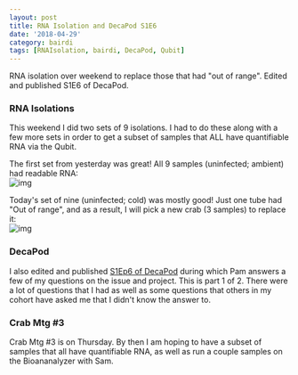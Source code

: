 ```yaml
---
layout: post
title: RNA Isolation and DecaPod S1E6
date: '2018-04-29'
category: bairdi
tags: [RNAIsolation, bairdi, DecaPod, Qubit]
---
```

RNA isolation over weekend to replace those that had "out of range". Edited and published S1E6 of DecaPod.

### RNA Isolations
This weekend I did two sets of 9 isolations. I had to do these along with a few more sets in order to get a subset of samples that ALL have quantifiable RNA via the Qubit.

The first set from yesterday was great! All 9 samples (uninfected; ambient) had readable RNA:   
![img](http://owl.fish.washington.edu/scaphapoda/grace/Crab-project/uninfected-amb.png)


Today's set of nine (uninfected; cold) was mostly good! Just one tube had "Out of range", and as a result, I will pick a new crab (3 samples) to replace it:   
![img](http://owl.fish.washington.edu/scaphapoda/grace/Crab-project/uninfected-cold.png)

### DecaPod

I also edited and published [S1Ep6 of DecaPod](https://wordpress.com/post/bittercrab.wordpress.com/126) during which Pam answers a few of my questions on the issue and project. This is part 1 of 2. There were a lot of questions that I had as well as some questions that others in my cohort have asked me that I didn't know the answer to. 


### Crab Mtg #3

Crab Mtg #3 is on Thursday. By then I am hoping to have a subset of samples that all have quantifiable RNA, as well as run a couple samples on the Bioananalyzer with Sam. 
